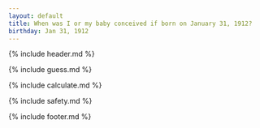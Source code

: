 ```yaml
---
layout: default
title: When was I or my baby conceived if born on January 31, 1912?
birthday: Jan 31, 1912
---
```


{% include header.md %}

{% include guess.md %}

{% include calculate.md %}

{% include safety.md %}

{% include footer.md %}




